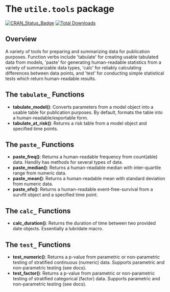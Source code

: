 # The `utile.tools` package

[![CRAN_Status_Badge](https://www.r-pkg.org/badges/version/utile.tools)](https://CRAN.R-project.org/package=utile.tools)
[![Total Downloads](https://cranlogs.r-pkg.org/badges/grand-total/utile.tools)](https://CRAN.R-project.org/package=utile.tools)

## Overview
A variety of tools for preparing and summarizing data for publication purposes. Function verbs include 'tabulate' for creating usable tabulated data from models, 'paste' for generating human-readable statistics from a variety of summarizable data types, 'calc' for reliably calculating differences between data points, and 'test' for conducting simple statistical tests which return human-readable results.

## The `tabulate_` Functions
- **tabulate_model()**: Converts parameters from a model object into a usable table for publication purposes. By default, formats the table into a human-readable/exportable form.
- **tabulate_at_risk()**: Returns a risk table from a model object and specified time points.

## The `paste_` Functions
- **paste_freq()**: Returns a human-readable frequency from count(able) data. Handily has methods for several types of data.
- **paste_median()**: Returns a human-readable median with inter-quartile range from numeric data.
- **paste_mean()**: Returns a human-readable mean with standard deviation from numeric data.
- **paste_efs()**: Returns a human-readable event-free-survival from a survfit object and a specified time point.

## The `calc_` Functions
- **calc_duration()**: Returns the duration of time between two provided date objects. Essentially a lubridate macro.

## The `test_` Functions
- **test_numeric()**: Returns a p-value from parametric or non-parametric testing of stratified continuous (numeric) data. Supports parametric and non-parametric testing (see docs).
- **test_factor()**: Returns a p-value from parametric or non-parametric testing of stratified categorical (factor) data. Supports parametric and non-parametric testing (see docs).
